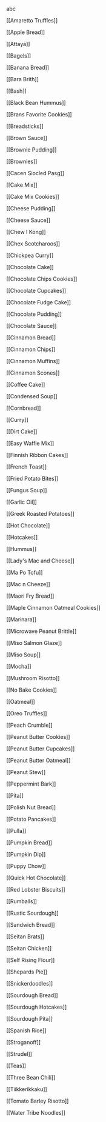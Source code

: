 abc

[[Amaretto Truffles]]

[[Apple Bread]]

[[Attaya]]

[[Bagels]]

[[Banana Bread]]

[[Bara Brith]]

[[Bash]]

[[Black Bean Hummus]]

[[Brans Favorite Cookies]]

[[Breadsticks]]

[[Brown Sauce]]

[[Brownie Pudding]]

[[Brownies]]

[[Cacen Siocled Pasg]]

[[Cake Mix]]

[[Cake Mix Cookies]]

[[Cheese Pudding]]

[[Cheese Sauce]]

[[Chew I Kong]]

[[Chex Scotcharoos]]

[[Chickpea Curry]]

[[Chocolate Cake]]

[[Chocolate Chips Cookies]]

[[Chocolate Cupcakes]]

[[Chocolate Fudge Cake]]

[[Chocolate Pudding]]

[[Chocolate Sauce]]

[[Cinnamon Bread]]

[[Cinnamon Chips]]

[[Cinnamon Muffins]]

[[Cinnamon Scones]]

[[Coffee Cake]]

[[Condensed Soup]]

[[Cornbread]]

[[Curry]]

[[Dirt Cake]]

[[Easy Waffle Mix]]

[[Finnish Ribbon Cakes]]

[[French Toast]]

[[Fried Potato Bites]]

[[Fungus Soup]]

[[Garlic Oil]]

[[Greek Roasted Potatoes]]

[[Hot Chocolate]]

[[Hotcakes]]

[[Hummus]]

[[Lady's Mac and Cheese]]

[[Ma Po Tofu]]

[[Mac n Cheeze]]

[[Maori Fry Bread]]

[[Maple Cinnamon Oatmeal Cookies]]

[[Marinara]]

[[Microwave Peanut Brittle]]

[[Miso Salmon Glaze]]

[[Miso Soup]]

[[Mocha]]

[[Mushroom Risotto]]

[[No Bake Cookies]]

[[Oatmeal]]

[[Oreo Truffles]]

[[Peach Crumble]]

[[Peanut Butter Cookies]]

[[Peanut Butter Cupcakes]]

[[Peanut Butter Oatmeal]]

[[Peanut Stew]]

[[Peppermint Bark]]

[[Pita]]

[[Polish Nut Bread]]

[[Potato Pancakes]]

[[Pulla]]

[[Pumpkin Bread]]

[[Pumpkin Dip]]

[[Puppy Chow]]

[[Quick Hot Chocolate]]

[[Red Lobster Biscuits]]

[[Rumballs]]

[[Rustic Sourdough]]

[[Sandwich Bread]]

[[Seitan Brats]]

[[Seitan Chicken]]

[[Self Rising Flour]]

[[Shepards Pie]]

[[Snickerdoodles]]

[[Sourdough Bread]]

[[Sourdough Hotcakes]]

[[Sourdough Pita]]

[[Spanish Rice]]

[[Stroganoff]]

[[Strudel]]

[[Teas]]

[[Three Bean Chili]]

[[Tiikkerikkaku]]

[[Tomato Barley Risotto]]

[[Water Tribe Noodles]]